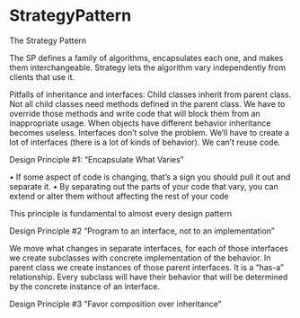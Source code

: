 # StrategyPattern

  The Strategy Pattern
 
  The SP defines a family of algorithms, encapsulates each one, and makes them interchangeable.
  Strategy lets the algorithm vary independently from clients that use it.
 
  Pitfalls of inheritance and interfaces:
  Child classes inherit from parent class. Not all child classes need methods defined in the parent class.
  We have to override those methods and write code that will block them from an inappropriate usage.
  When objects have different behavior inheritance becomes useless.
  Interfaces don’t solve the problem. We’ll have to create a lot of interfaces (there is a lot of kinds of behavior). We can’t reuse code.

  Design Principle #1: “Encapsulate What Varies”
 
  •	If some aspect of code is changing, that’s a sign you should pull it out and separate it.
  •	By separating out the parts of your code that vary, you can extend or alter them without affecting the rest of your code
 
  This principle is fundamental to almost every design pattern
 
  Design Principle #2 “Program to an interface, not to an implementation”
 
  We move what changes in separate interfaces, for each of those interfaces we create subclasses with concrete implementation of the behavior.
  In parent class we create instances of those parent interfaces. It is a “has-a” relationship.
  Every subclass will have their behavior that will be determined  by the concrete instance of an interface.
 
  Design Principle #3 “Favor composition over inheritance”
